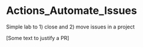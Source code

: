 # Actions_Automate_Issues

Simple lab to 1) close and 2) move issues in a project

[Some text to justify a PR]

